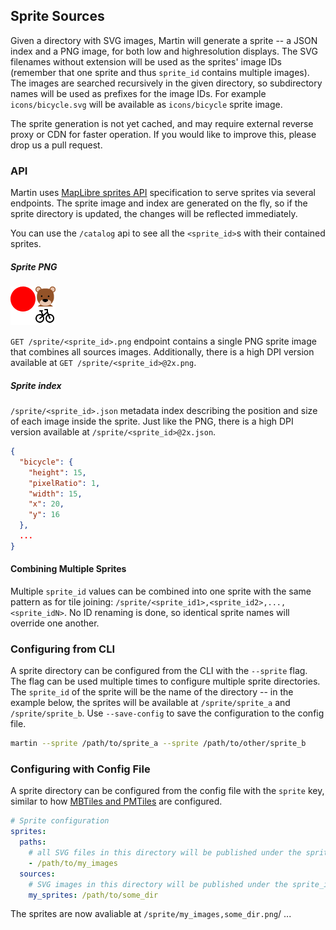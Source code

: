## Sprite Sources

Given a directory with SVG images, Martin will generate a sprite -- a JSON index and a PNG image, for both low and highresolution displays. The SVG filenames without extension will be used as the sprites' image IDs (remember that one sprite and thus `sprite_id` contains multiple images).
The images are searched recursively in the given directory, so subdirectory names will be used as prefixes for the image IDs.
For example `icons/bicycle.svg` will be available as `icons/bicycle` sprite image.

The sprite generation is not yet cached, and may require external reverse proxy or CDN for faster operation.
If you would like to improve this, please drop us a pull request.

### API

Martin uses [MapLibre sprites API](https://maplibre.org/maplibre-style-spec/sprite/) specification to serve sprites via
several endpoints. The sprite image and index are generated on the fly, so if the sprite directory is updated, the
changes will be reflected immediately.

You can use the `/catalog` api to see all the `<sprite_id>`s with their contained sprites.

##### Sprite PNG

![sprite](sources-sprites.png)

`GET /sprite/<sprite_id>.png` endpoint contains a single PNG sprite image that combines all sources images.
Additionally, there is a high DPI version available at `GET /sprite/<sprite_id>@2x.png`.

##### Sprite index

`/sprite/<sprite_id>.json` metadata index describing the position and size of each image inside the sprite. Just like
the PNG, there is a high DPI version available at `/sprite/<sprite_id>@2x.json`.

```json
{
  "bicycle": {
    "height": 15,
    "pixelRatio": 1,
    "width": 15,
    "x": 20,
    "y": 16
  },
  ...
}
```

#### Combining Multiple Sprites

Multiple `sprite_id` values can be combined into one sprite with the same pattern as for tile
joining:  `/sprite/<sprite_id1>,<sprite_id2>,...,<sprite_idN>`. No ID renaming is done, so identical sprite names will
override one another.

### Configuring from CLI

A sprite directory can be configured from the CLI with the `--sprite` flag. The flag can be used multiple times to
configure multiple sprite directories. The `sprite_id` of the sprite will be the name of the directory -- in the example below,
the sprites will be available at `/sprite/sprite_a` and `/sprite/sprite_b`. Use `--save-config` to save the
configuration to the config file.

```bash
martin --sprite /path/to/sprite_a --sprite /path/to/other/sprite_b
```

### Configuring with Config File

A sprite directory can be configured from the config file with the `sprite` key, similar to
how [MBTiles and PMTiles](config-file.md) are configured.

```yaml
# Sprite configuration
sprites:
  paths:
    # all SVG files in this directory will be published under the sprite_id "my_images"
    - /path/to/my_images
  sources:
    # SVG images in this directory will be published under the sprite_id "my_sprites"
    my_sprites: /path/to/some_dir
```

The sprites are now avaliable at `/sprite/my_images,some_dir.png`/ ...